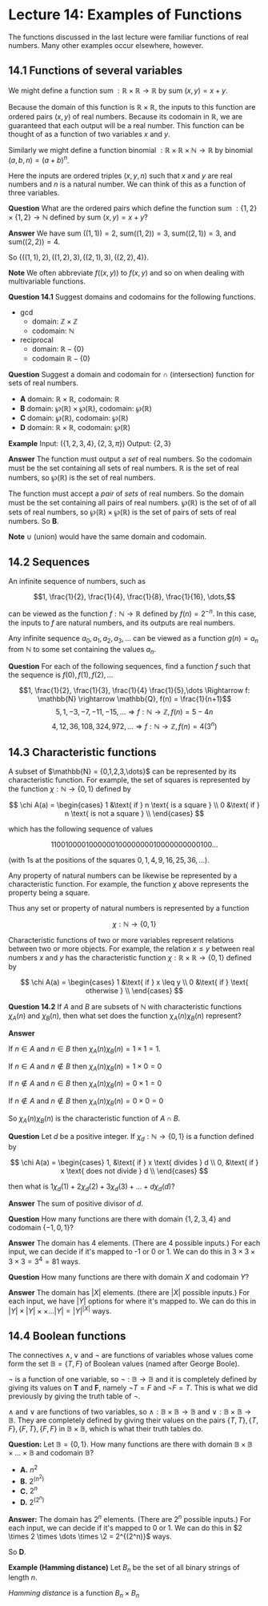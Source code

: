 # Lecture 14: Examples of Functions

The functions discussed in the last lecture were familiar functions of real
numbers. Many other examples occur elsewhere, however.

## 14.1 Functions of several variables

We might define a function sum $: \mathbb{R} \times \mathbb{R} \rightarrow
\mathbb{R}$ by sum $(x,y) = x + y$.

Because the domain of this function is $\mathbb{R} \times \mathbb{R}$, the
inputs to this function are ordered pairs $(x,y)$ of real numbers. Because its
codomain in $\mathbb{R}$, we are guaranteed that each output will be a real
number. This function can be thought of as a function of two variables $x$ and
$y$.

Similarly we might define a function binomial $: \mathbb{R} \times \mathbb{R}
\times \mathbb{N} \rightarrow \mathbb{R}$ by binomial $(a,b,n) = (a+b)^n$.

Here the inputs are ordered triples $(x,y,n)$ such that $x$ and $y$ are real
numbers and $n$ is a natural number. We can think of this as a function of three
variables.

**Question** What are the ordered pairs which define the function sum $: \{1,2\}
\times \{1,2\} \rightarrow \mathbb{N}$ defined by sum $(x,y)=x+y$?

**Answer** We have sum $((1,1))=2$, sum$((1,2))=3$, sum$((2,1))=3$, and
sum$((2,2))=4$.

So $\{((1,1),2), ((1,2),3), ((2,1),3), ((2,2),4) \}$.

**Note** We often abbreviate $f((x,y))$ to $f(x,y)$ and so on when dealing with
multivariable functions.

**Question 14.1** Suggest domains and codomains for the following functions.

- gcd
  - domain: $\mathbb{Z} \times \mathbb{Z}$
  - codomain: $\mathbb{N}$
- reciprocal
  - domain: $\mathbb{R} - \{0\}$
  - codomain $\mathbb{R} - \{0\}$

**Question** Suggest a domain and codomain for $\cap$ (intersection) function
for sets of real numbers.

- **A** domain: $\mathbb{R} \times \mathbb{R}$, codomain: $\mathbb{R}$
- **B** domain: $\wp(\mathbb{R}) \times \wp(\mathbb{R})$, codomain:
  $\wp(\mathbb{R})$
- **C** domain: $\wp(\mathbb{R})$, codomain: $\wp(\mathbb{R})$
- **D** domain: $\mathbb{R} \times \mathbb{R}$, codomain: $\wp(\mathbb{R})$

**Example** Input: $(\{1,2,3,4\},\{2,3,\pi\})$ Output: $\{2,3\}$

**Answer** The function must output a *set* of real numbers. So the codomain
must be the set containing all sets of real numbers. $\mathbb{R}$ is the set of
real numbers, so $\wp(\mathbb{R})$ is the set of real numbers.

The function must accept a *pair* of *sets* of real numbers. So the domain must
be the set containing all pairs of real numbers. $\wp(\mathbb{R})$ is the set of
of all sets of real numbers, so $\wp(\mathbb{R}) \times \wp(\mathbb{R})$ is the
set of pairs of sets of real numbers. So **B**.

**Note** $\cup$ (union) would have the same domain and codomain.

## 14.2 Sequences

An infinite sequence of numbers, such as

$$1, \frac{1}{2}, \frac{1}{4}, \frac{1}{8}, \frac{1}{16}, \dots,$$

can be viewed as the function $f: \mathbb{N} \rightarrow \mathbb{R}$ defined by
$f(n) = 2^{-n}$. In this case, the inputs to $f$ are natural numbers, and its
outputs are real numbers.

Any infinite sequence $a_0, a_1, a_2, a_3, \dots$ can be viewed as a function
$g(n) = a_n$ from $\mathbb{N}$ to some set containing the values $a_n$.

**Question** For each of the following sequences, find a function $f$ such that
the sequence is $f(0), f(1), f(2), \dots$

$$1, \frac{1}{2}, \frac{1}{3}, \frac{1}{4} \frac{1}{5},\dots \Rightarrow f:
\mathbb{N} \rightarrow \mathbb{Q}, f(n) = \frac{1}{n+1}$$
$$5, 1, -3, -7, -11, -15, \dots \Rightarrow f: \mathbb{N} \rightarrow
\mathbb{Z}, f(n) = 5-4n$$
$$4, 12, 36, 108, 324, 972, \dots \Rightarrow f: \mathbb{N} \rightarrow
\mathbb{Z}, f(n) = 4(3^n)$$

## 14.3 Characteristic functions

A subset of $\mathbb{N} = {0,1,2,3,\dots\}$ can be represented by its
characteristic function. For example, the set of squares is represented by the
function $\chi: \mathbb{N} \rightarrow \{0,1\}$ defined by

$$
\chi A(a) =
     \begin{cases}
       1 &\text{ if } n \text{ is a square } \\
       0 &\text{ if } n \text{ is not a square } \\
     \end{cases}
$$

which has the following sequence of values

$$110010000100000010000000010000000000100\dots$$

(with 1s at the positions of the squares $0,1,4,9,16,25,36,\dots$).

Any property of natural numbers can be likewise be represented by a
characteristic function. For example, the function $\chi$ above represents the
property being a square.

Thus any set or property of natural numbers is represented by a function

$$\chi : \mathbb{N} \rightarrow \{0,1\}$$

Characteristic functions of two or more variables represent relations between
two or more objects. For example, the relation $x \leq y$ between real numbers
$x$ and $y$ has the characteristic function $\chi : \mathbb{R} \times \mathbb{R}
\rightarrow \{0,1\}$ defined by

$$
\chi A(a) =
     \begin{cases}
       1 &\text{ if } x \leq y \\
       0 &\text{ if } \text{ otherwise } \\
     \end{cases}
$$

**Question 14.2** If $A$ and $B$ are subsets of $\mathbb{N}$ with characteristic
functions $\chi_A(n)$ and $\chi_B(n)$, then what set does the function
$\chi_A(n)\chi_B(n)$ represent?

**Answer**

If $n \in A$ and $n \in B$ then $\chi_A(n) \chi_B(n) = 1 \times 1 = 1$.

If $n \in A$ and $n \not \in B$ then $\chi_A(n) \chi_B(n) = 1 \times 0 = 0$

If $n \not \in A$ and $n \in B$ then $\chi_A(n) \chi_B(n) = 0 \times 1 = 0$

If $n \not \in A$ and $n \not \in B$ then $\chi_A(n) \chi_B(n) = 0 \times 0 = 0$

So $\chi_A(n) \chi_B(n)$ is the characteristic function of $A \cap B$.

**Question** Let $d$ be a positive integer. If $\chi_d: \mathbb{N} \rightarrow
\{0,1\}$ is a function defined by

$$
\chi A(a) =
     \begin{cases}
       1, &\text{ if } x \text{ divides } d \\
       0, &\text{ if } x \text{ does not divide } d \\
     \end{cases}
$$

then what is $1 \chi_d(1) + 2\chi_d(2) + 3\chi_d(3) + \dots + d\chi_d(d)$?

**Answer** The sum of positive divisor of $d$.

**Question** How many functions are there with domain $\{1,2,3,4\}$ and codomain
$\{-1,0,1\}$?

**Answer** The domain has 4 elements. (There are 4 possible inputs.) For each
input, we can decide if it's mapped to -1 or 0 or 1. We can do this in $3 \times
3 \times 3 \times 3 = 3^4 = 81$ ways.

**Question** How many functions are there with domain $X$ and codomain $Y$?

**Answer** The domain has $|X|$ elements. (there are $|X|$ possible inputs.) For
each input, we have $|Y|$ options for where it's mapped to. We can do this in
$|Y| \times |Y| \times \times \dots |Y| = |Y|^{|X|}$ ways.

## 14.4 Boolean functions

The connectives $\land, \lor$ and $\neg$ are functions of variables whose values
come form the set $\mathbb{B} = \{T,F\}$ of Boolean values (named after George
Boole).

$\neg$ is a function of one variable, so $\neg: \mathbb{B} \rightarrow
\mathbb{B}$ and it is completely defined by giving its values on **T** and
**F**, namely $\neg T = F$ and $\neg F = T$. This is what we did previously by
giving the truth table of $\neg$.

$\land$ and $\lor$ are functions of two variables, so $\land: \mathbb{B} \times
\mathbb{B} \rightarrow \mathbb{B}$ and $\lor : \mathbb{B} \times \mathbb{B}
\rightarrow \mathbb{B}$. They are completely defined by giving their values on
the pairs $\{T,T\}, \{T,F\}, \{F,T\}, \{F,F\}$ in $\mathbb{B} \times
\mathbb{B}$, which is what their truth tables do.

**Question:** Let $\mathbb{B} = \{0,1\}$. How many functions are there with
domain $\mathbb{B} \times \mathbb{B} \times \dots \times \mathbb{B}$ and
codomain $\mathbb{B}$?

- **A.** $n^2$
- **B.** $2^{(n^2)}$
- **C.** $2^n$
- **D.** $2^{(2^n)}$

**Answer:** The domain has $2^n$ elements. (There are $2^n$ possible inputs.)
For each input, we can decide if it's mapped to 0 or 1. We can do this in $2
\times 2 \times \dots \times \2 = 2^{(2^n)}$ ways.

So **D**.

**Example (Hamming distance)** Let $B_n$ be the set of all binary strings of
length $n$.

_Hamming distance_ is a function $B_n \times B_n$
